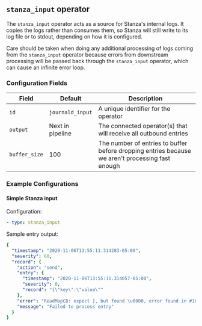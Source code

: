 ## `stanza_input` operator

The `stanza_input` operator acts as a source for Stanza's internal logs. It copies the logs rather than consumes them, so Stanza will still write to its log file or to stdout, depending on how it is configured. 

Care should be taken when doing any additional processing of logs coming from the `stanza_input` operator because errors from downstream processing will be passed back through the `stanza_input` operator, which can cause an infinite error loop. 

### Configuration Fields

| Field             | Default          | Description                                                                                      |
| ---               | ---              | ---                                                                                              |
| `id`              | `journald_input` | A unique identifier for the operator                                                             |
| `output`          | Next in pipeline | The connected operator(s) that will receive all outbound entries                                 |
| `buffer_size`          | 100 | The number of entries to buffer before dropping entries because we aren't processing fast enough |


### Example Configurations

#### Simple Stanza input

Configuration:
```yaml
- type: stanza_input
```

Sample entry output:
```yaml
{
  "timestamp": "2020-11-06T13:55:11.314283-05:00",
  "severity": 60,
  "record": {
    "action": "send",
    "entry": {
      "timestamp": "2020-11-06T13:55:11.314057-05:00",
      "severity": 0,
      "record": "{\"key\":\"value\""
    },
    "error": "ReadMapCB: expect }, but found \u0000, error found in #10 byte of ...|y\":\"value\"|..., bigger context ...|{\"key\":\"value\"|...",
    "message": "Failed to process entry"
  }
}
```



